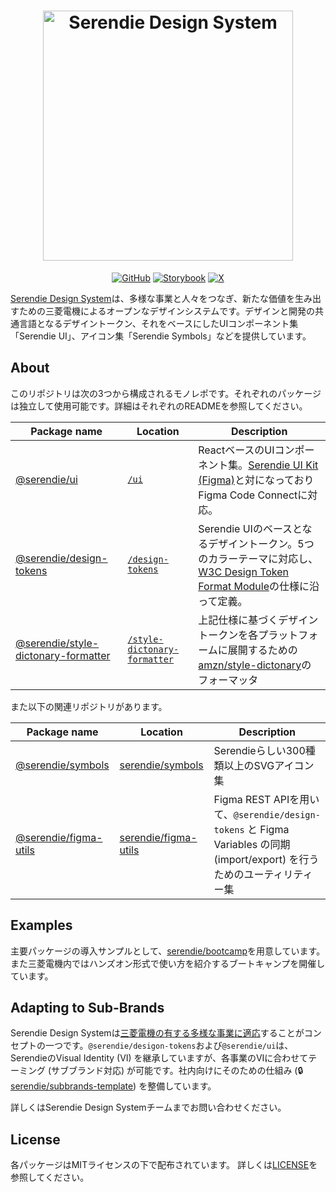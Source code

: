 <h1 align='center'><img src='https://github.com/user-attachments/assets/a6e4b78e-a50c-4c6b-b04a-bb159a826b65' width='400px' alt="Serendie Design System" title="Serendie Design System"/></h1>

<div align="center">

[![GitHub](https://img.shields.io/github/license/serendie/serendie)](https://github.com/serendie/serendie/blob/main/LICENSE)
[![Storybook](https://cdn.jsdelivr.net/gh/storybookjs/brand@main/badge/badge-storybook.svg)](https://storybook.serendie.design/)
[![X](https://img.shields.io/twitter/follow/SerendieDesign)](https://x.com/SerendieDesign/)

</div>

[Serendie Design System](https://serendie.design/)は、多様な事業と人々をつなぎ、新たな価値を生み出すための三菱電機によるオープンなデザインシステムです。デザインと開発の共通言語となるデザイントークン、それをベースにしたUIコンポーネント集「Serendie UI」、アイコン集「Serendie Symbols」などを提供しています。

## About

このリポジトリは次の3つから構成されるモノレポです。それぞれのパッケージは独立して使用可能です。詳細はそれぞれのREADMEを参照してください。

| Package name  | Location | Description |
| --- | --- | --- |
| [@serendie/ui](https://github.com/serendie/serendie/pkgs/npm/ui) | [`/ui`](/ui/) | ReactベースのUIコンポーネント集。[Serendie UI Kit (Figma)](https://www.figma.com/community/file/1433690846108785966)と対になっておりFigma Code Connectに対応。 |
| [@serendie/design-tokens](https://github.com/serendie/serendie/pkgs/npm/design-token) | [`/design-tokens`](/design-tokens/) | Serendie UIのベースとなるデザイントークン。5つのカラーテーマに対応し、[W3C Design Token Format Module](https://serendie.design/foundations/design-tokens/#section-6)の仕様に沿って定義。|
| [@serendie/style-dictonary-formatter](https://github.com/serendie/serendie/pkgs/npm/style-dictionary-formatter) | [`/style-dictonary-formatter`](/style-dictonary-formatter/) | 上記仕様に基づくデザイントークンを各プラットフォームに展開するための [amzn/style-dictonary](https://github.com/amzn/style-dictionary)のフォーマッタ |

また以下の関連リポジトリがあります。

| Package name  | Location | Description |
| --- | --- | --- |
| [@serendie/symbols](https://github.com/serendie/serendie-symbols/pkgs/npm/symbols) | [serendie/symbols](https://github.com/serendie/serendie-symbols) | Serendieらしい300種類以上のSVGアイコン集 |
| [@serendie/figma-utils](https://github.com/serendie/figma-utils/pkgs/npm/figma-utils) | [serendie/figma-utils](https://github.com/serendie/figma-utils) | Figma REST APIを用いて、`@serendie/design-tokens` と Figma Variables の同期 (import/export) を行うためのユーティリティー集 |

## Examples

主要パッケージの導入サンプルとして、[serendie/bootcamp](https://github.com/serendie/bootcamp)を用意しています。また三菱電機内ではハンズオン形式で使い方を紹介するブートキャンプを開催しています。

## Adapting to Sub-Brands

Serendie Design Systemは[三菱電機の有する多様な事業に適応](https://serendie.design/about/)することがコンセプトの一つです。`@serendie/desigon-tokens`および`@serendie/ui`は、SerendieのVisual Identity (VI) を継承していますが、各事業のVIに合わせてテーミング (サブブランド対応) が可能です。社内向けにそのための仕組み (🔒️[serendie/subbrands-template](https://github.com/serendie/subbrands-template)) を整備しています。

詳しくはSerendie Design Systemチームまでお問い合わせください。

## License

各パッケージはMITライセンスの下で配布されています。 詳しくは[LICENSE](/LICENSE)を参照してください。
